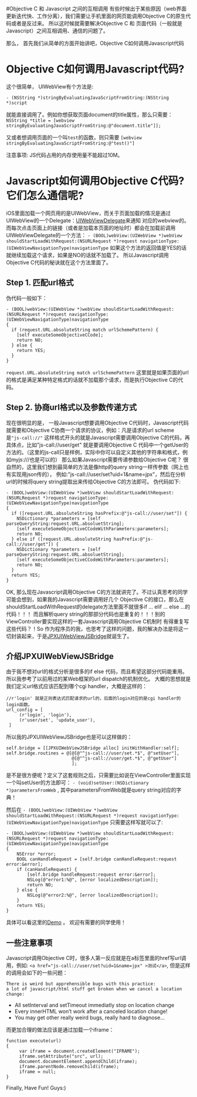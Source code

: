 #Objective C 和 Javascript 之间的互相调用
有些时候出于某些原因（web界面更新迭代快、工作分离），我们需要让手机里面的网页能调用Objective C的原生代码或者是反过来。
所以这时候就需要解决Objective C 和 页面代码（一般就是Javascript）之间互相调用、通信的问题了。

那么， 首先我们从简单的方面开始讲吧，Objective C如何调用Javascript代码

Objective C如何调用Javascript代码?
================================

这个很简单， UIWebView有个方法是:

```- (NSString *)stringByEvaluatingJavaScriptFromString:(NSString *)script```

就能直接调用了。例如你想获取页面document的title属性，那么只需要：
```NSString *title = [webview stringByEvaluatingJavaScriptFromString:@"document.title"]];```

又或者想调用页面的一个叫`test`的函数，则只需要
```[webview stringByEvaluatingJavaScriptFromString:@"test()"]```

注意事项: JS代码占用的内存使用量不能超过10M。

Javascript如何调用Objective C代码?它们怎么通信呢?
==============================================
iOS里面加载一个网页用的是UIWebView，而关于页面加载的情况是通过UIWebView的一个Delegate：[UIWebViewDelegate](https://developer.apple.com/library/ios/documentation/uikit/reference/UIWebViewDelegate_Protocol/Reference/Reference.html)来通知
对应的webview的。而每次点击页面上的链接（或者是加载本页面的地址时）都会在加载前调用UIWebViewDelegate的一个方法：
```- (BOOL)webView:(UIWebView *)webView shouldStartLoadWithRequest:(NSURLRequest *)request navigationType:(UIWebViewNavigationType)navigationType```
如果这个方法的返回值是YES的话就继续加载这个请求，如果是NO的话就不加载了。
所以Javascript调用Objective C代码的秘诀就在这个方法里面了。

Step 1. 匹配url格式
---------------------

伪代码一般如下：

    - (BOOL)webView:(UIWebView *)webView shouldStartLoadWithRequest:(NSURLRequest *)request navigationType:   (UIWebViewNavigationType)navigationType
    {
      if (request.URL.absoluteString match urlSchemePattern) {
        [self executeSomeObjectiveCCode];
        return NO;
      } else {
        return YES;
      }
    }


```request.URL.absoluteString match urlSchemePattern``` 这里就是如果页面的url的格式是满足某种特定格式的话就不加载那个请求，而是执行Objective C的代码。

Step 2. 协商url格式以及参数传递方式
------------------------------------

现在很明显的是， 一般Javascript想要调用Objective C代码时，Javascript代码就需要和Objective C协商一个请求的协议，例如：凡是请求的url scheme
是```"js-call://"``` 这样格式开头的就是Javascript需要调用Objective C的代码，再具体点，比如"js-call://user/get" 就是要调用Objective C
代码中一个getUser的方法的。（这里的js-call只是样例，实际中你可以自定义其他的字符串和格式，例如myjs:///也是可以的）
那么如果Javascript需要传递参数给Objective C呢？ 很自然的，这里我们想到最简单的方法是像http的query string一样传参数（网上也有实现用json传的），
例如:"js-call://user/set?uid=1&name=jpx"，然后在分析url的时候将query string提取出来传给Objective C的方法即可。
伪代码如下:

    - (BOOL)webView:(UIWebView *)webView shouldStartLoadWithRequest:(NSURLRequest *)request navigationType:(UIWebViewNavigationType)navigationType
    {
      if ([request.URL.absoluteString hasPrefix:@"js-call://user/set"]) {
        NSDictionary *parameters = [self parseQueryString:request.URL.absoluetString];
        [self executeSomeObjectiveCCodeWithParameters:parameters];
        return NO;
      } else if ([request.URL.absoluteString hasPrefix:@"js-call://user/get"]) {
        NSDictionary *parameters = [self parseQueryString:request.URL.absoluetString];
        [self executeSomeObjectiveCCodeWithParameters:parameters];
        return NO;
      }
      return YES;
    }

OK, 那么现在Javascript调用Objective C的方法就讲完了。不过认真思考的同学可能会想到，如果我的Javascript需要调用好几个
Objective C的接口，那么在shouldStartLoadWithRequest的delegate方法里面不就很多if ... elif ... else ...的代码！！！
而且解析query string的那部分代码也是重复的！！！别的ViewController要实现这样的一套Javascript调用Objective C机制时
有得重复写这些代码？！So 作为程序员的我，也思考了这样的问题，我的解决办法是将这一切封装起来，于是[JPXUIWebViewJSBridge](https://github.com/jianpx/JPXUIWebViewJSBridge)就诞生了。

介绍JPXUIWebViewJSBridge
-------------------------
由于我不想对url的格式分析是很多的if else 代码，而且希望这部分代码能重用。所以我参考了以前用过的某Web框架的url dispatch的机制优化。
大概的思想就是我们定义url格式应该匹配到哪个cgi handler，大概是这样的：

    //r'login' 就是正则表达式匹配请求的url的，后面的login对应的是cgi handler的login函数。
    url_config = [
         (r'login', 'login'),
         (r'user/set', 'update_user'),
     ]

所以我的JPXUIWebViewJSBridge也是可以这样做的：

    self.bridge = [[JPXUIWebViewJSBridge alloc] initWithHandler:self];
    self.bridge.routines = @[@[@"^js-call://user/set.*$", @"setUser"],
                             @[@"^js-call://user/get.*$", @"getUser"]
                             ];

是不是很方便呢？定义了这套规则之后，只需要比如说在ViewController里面实现一个叫setUser的方法即可：
```- (void)setUser:(NSDictionary *)parametersFromWeb``` , 其中parametersFromWeb就是query string对应的字典！

然后在
```- (BOOL)webView:(UIWebView *)webView shouldStartLoadWithRequest:(NSURLRequest *)request navigationType:(UIWebViewNavigationType)navigationType```
只需要这样写就可以了:

    - (BOOL)webView:(UIWebView *)webView shouldStartLoadWithRequest:(NSURLRequest *)request navigationType:(UIWebViewNavigationType)navigationType
    {
        NSError *error;
        BOOL canHandleRequest = [self.bridge canHandleRequest:request error:&error];
        if (canHandleRequest) {
            [self.bridge handleRequest:request error:&error];
            NSLog(@"error1:%@", [error localizedDescription]);
            return NO;
        } else {
            NSLog(@"error2:%@", [error localizedDescription]);
        }
        return YES;
    }

具体可以看这里的[Demo](https://github.com/jianpx/JPXUIWebViewJSBridge/tree/master/Demo) 。 欢迎有需要的同学使用！


一些注意事项
--------------
Javascript调用Objective C时，很多人第一反应就是在a标签里面的href写url调用，例如:
```<a href="js-call://user/set?uid=1&name=jpx" >测试</a>```, 但是这样的调用会如下的一些问题：
```
There is weird but apprehensible bugs with this practice:
a lot of javascript/html stuff get broken when we cancel a location change:
```

* All setInterval and setTimeout immediatly stop on location change
* Every innerHTML won’t work after a canceled location change!
* You may get other really weird bugs, really hard to diagnose...

而更加合理的做法应该是通过加载一个iframe：

    function execute(url)
    {
         var iframe = document.createElement("IFRAME");
         iframe.setAttribute("src", url);
         document.documentElement.appendChild(iframe);
         iframe.parentNode.removeChild(iframe);
         iframe = null;
    }

Finally, Have Fun! Guys:)
